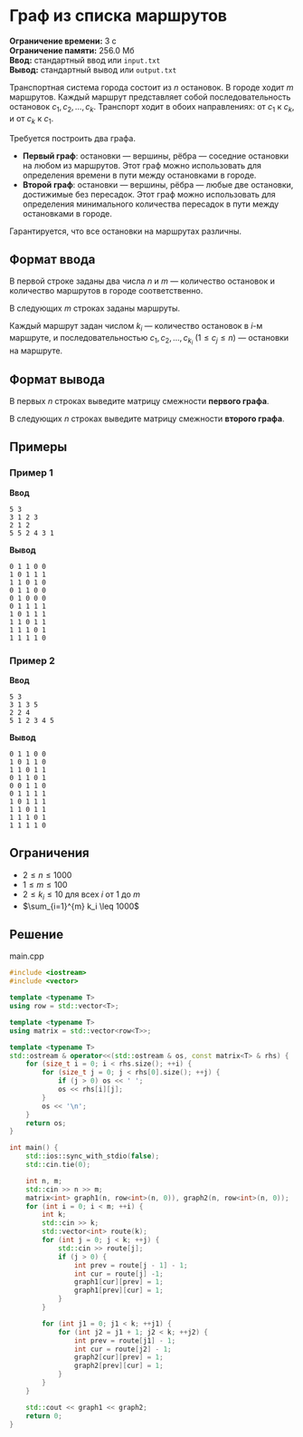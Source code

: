 # Граф из списка маршрутов

**Ограничение времени:** 3 с  
**Ограничение памяти:** 256.0 Мб  
**Ввод:** стандартный ввод или `input.txt`  
**Вывод:** стандартный вывод или `output.txt`

Транспортная система города состоит из $n$ остановок. В городе ходит $m$ маршрутов. Каждый маршрут представляет собой последовательность остановок $c_1, c_2, \dots, c_k$. Транспорт ходит в обоих направлениях: от $c_1$ к $c_k$, и от $c_k$ к $c_1$.

Требуется построить два графа.

- **Первый граф**: остановки — вершины, рёбра — соседние остановки на любом из маршрутов. Этот граф можно использовать для определения времени в пути между остановками в городе.
- **Второй граф**: остановки — вершины, рёбра — любые две остановки, достижимые без пересадок. Этот граф можно использовать для определения минимального количества пересадок в пути между остановками в городе.

Гарантируется, что все остановки на маршрутах различны.

## Формат ввода

В первой строке заданы два числа $n$ и $m$ — количество остановок и количество маршрутов в городе соответственно.

В следующих $m$ строках заданы маршруты.

Каждый маршрут задан числом $k_i$ — количество остановок в $i$-м маршруте, и последовательностью $c_1, c_2, \dots, c_{k_i}$ ($1 \leq c_j \leq n$) — остановки на маршруте.

## Формат вывода

В первых $n$ строках выведите матрицу смежности **первого графа**.

В следующих $n$ строках выведите матрицу смежности **второго графа**.

## Примеры

### Пример 1

**Ввод**  
```
5 3
3 1 2 3
2 1 2
5 5 2 4 3 1
```

**Вывод**  
```
0 1 1 0 0
1 0 1 1 1
1 1 0 1 0
0 1 1 0 0
0 1 0 0 0
0 1 1 1 1
1 0 1 1 1
1 1 0 1 1
1 1 1 0 1
1 1 1 1 0
```

### Пример 2

**Ввод**  
```
5 3
3 1 3 5
2 2 4
5 1 2 3 4 5
```

**Вывод**  
```
0 1 1 0 0
1 0 1 1 0
1 1 0 1 1
0 1 1 0 1
0 0 1 1 0
0 1 1 1 1
1 0 1 1 1
1 1 0 1 1
1 1 1 0 1
1 1 1 1 0
```

## Ограничения

- $2 \leq n \leq 1000$
- $1 \leq m \leq 100$
- $2 \leq k_i \leq 10$ для всех $i$ от $1$ до $m$
- $\sum_{i=1}^{m} k_i \leq 1000$
## Решение

main.cpp
```cpp
#include <iostream>
#include <vector>

template <typename T>
using row = std::vector<T>;

template <typename T>
using matrix = std::vector<row<T>>;

template <typename T>
std::ostream & operator<<(std::ostream & os, const matrix<T> & rhs) {
    for (size_t i = 0; i < rhs.size(); ++i) {
        for (size_t j = 0; j < rhs[0].size(); ++j) {
            if (j > 0) os << ' ';
            os << rhs[i][j];
        }
        os << '\n';
    }
    return os;
}

int main() {
    std::ios::sync_with_stdio(false);
    std::cin.tie(0);

    int n, m;
    std::cin >> n >> m;
    matrix<int> graph1(n, row<int>(n, 0)), graph2(n, row<int>(n, 0));
    for (int i = 0; i < m; ++i) {
        int k;
        std::cin >> k;
        std::vector<int> route(k);
        for (int j = 0; j < k; ++j) {
            std::cin >> route[j];
            if (j > 0) {
                int prev = route[j - 1] - 1;
                int cur = route[j] -1;
                graph1[cur][prev] = 1;
                graph1[prev][cur] = 1;
            }
        }

        for (int j1 = 0; j1 < k; ++j1) {
            for (int j2 = j1 + 1; j2 < k; ++j2) {
                int prev = route[j1] - 1;
                int cur = route[j2] - 1;
                graph2[cur][prev] = 1;
                graph2[prev][cur] = 1;
            }
        }
    }

    std::cout << graph1 << graph2;
    return 0;
}


```
